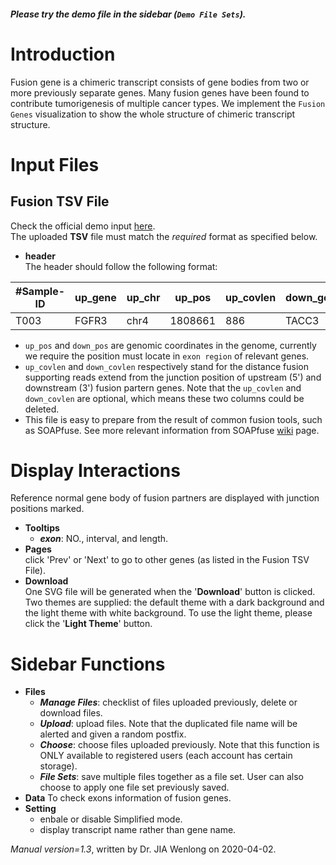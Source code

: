 ##### Please try the demo file in the sidebar (`Demo File Sets`).

<!-- ##### [Download](https://raw.githubusercontent.com/Nobel-Justin/Oviz-Bio-demo/master/Fusion_Genes/demo_data/Fusion_Genes_demo.tsv) and [Check](https://github.com/Nobel-Justin/Oviz-Bio-demo/blob/master/Fusion_Genes/demo_data/Fusion_Genes_demo.tsv) the `offical demo input`. -->

# Introduction
Fusion gene is a chimeric transcript consists of gene bodies from two or more previously separate genes. Many fusion genes have been found to contribute tumorigenesis of multiple cancer types. We implement the `Fusion Genes` visualization to show the whole structure of chimeric transcript structure.

# Input Files

## Fusion TSV File

Check the official demo input [here](https://github.com/Nobel-Justin/Oviz-Bio-demo/blob/master/Fusion_Genes/demo_data).<br/>
The uploaded **TSV** file must match the *required* format as specified below.

- **header**<br/>
  The header should follow the following format:

| #Sample-ID |  up_gene | up_chr | up_pos |  up_covlen | down_gene | down_chr | down_pos |  down_covlen |
|---|---|---|---|---|---|---|---|---|
| T003 | FGFR3 | chr4 | 1808661 | 886 | TACC3 | chr4 | 1739325 | 704 |

  - `up_pos` and `down_pos` are genomic coordinates in the genome, currently we require the position must locate in `exon region` of relevant genes.
  - `up_covlen` and `down_covlen` respectively stand for the distance fusion supporting reads extend from the junction position of upstream (5') and downstream (3') fusion partern genes. Note that the  `up_covlen` and `down_covlen` are optional, which means these two columns could be deleted.
  - This file is easy to prepare from the result of common fusion tools, such as SOAPfuse. See more relevant information from SOAPfuse [wiki](https://sourceforge.net/p/soapfuse/wiki/Output_Files/) page.


# Display Interactions
Reference normal gene body of fusion partners are displayed with junction positions marked.

- **Tooltips**<br/>
  - __*exon*__: NO., interval, and length.
- **Pages**<br/>
  click 'Prev' or 'Next' to go to other genes (as listed in the Fusion TSV File).
- **Download**<br/>
  One SVG file will be generated when the '**Download**' button is clicked. Two themes are supplied: the default theme with a dark background and the light theme with white background. To use the light theme, please click the '**Light Theme**' button.

# Sidebar Functions

- **Files**
  - __*Manage Files*__: checklist of files uploaded previously, delete or download files.
  - __*Upload*__: upload files. Note that the duplicated file name will be alerted and given a random postfix.
  - __*Choose*__: choose files uploaded previously. Note that this function is ONLY available to registered users (each account has certain storage).
  - __*File Sets*__: save multiple files together as a file set. User can also choose to apply one file set previously saved.
- **Data**
  To check exons information of fusion genes.
- **Setting**<br/>
  - enbale or disable Simplified mode.
  - display transcript name rather than gene name.

*Manual version=1.3*, written by Dr. JIA Wenlong on 2020-04-02.
